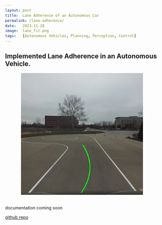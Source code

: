 ```yaml
---
layout: post
title:  Lane Adherence of an Autonomous Car
permalink: /lane-adherence/
date:   2023-11-20
image:  lane_fit.png
tags:   [Autonomous Vehicles, Planning, Perception, Control]
---
```

## Implemented Lane Adherence in an Autonomous Vehicle.

<center><img src="/img/lane_fit.png" alt="Lane Fit" height="400" width="400"></center>
<br>

documentation coming soon

[github repo](https://github.com/ashwath-karthikeyan/lane-adherence.git)